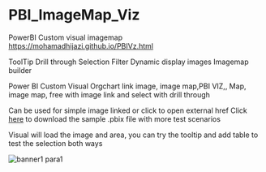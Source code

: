 # PBI_ImageMap_Viz
PowerBI Custom visual imagemap
https://mohamadhijazi.github.io/PBIVz.html

ToolTip
Drill through
Selection
Filter
Dynamic display images
Imagemap builder

Power BI Custom Visual Orgchart link image, image map,PBI VIZ,, Map, image map, free with image link and select with drill through

Can be used for simple image linked or click to open external href
Click <a href="https://github.com/mohamadhijazi/mohamadhijazi.github.io/raw/master/viz/US_Sales_Analysis.pbix">here</a> to download the sample .pbix file with more test scenarios 

Visual will load the image and area, you can try the tooltip and add table to test the selection both ways </p> 
									<img src="https://mohamadhijazi.github.io/PBIImages/Final.JPG" title="banner1 para1">
